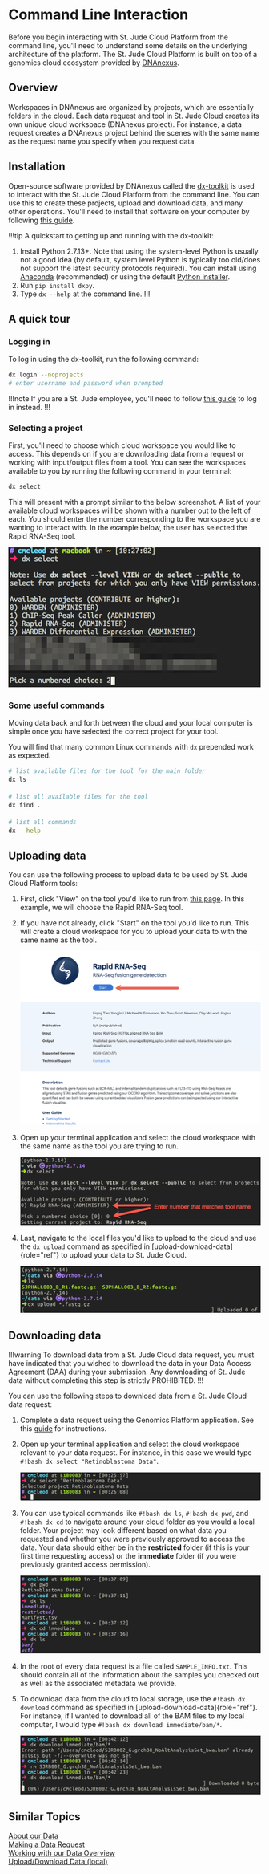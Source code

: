 # Command Line Interaction

Before you begin interacting with St. Jude Cloud Platform from the
command line, you'll need to understand some details on the underlying
architecture of the platform. The St. Jude Cloud Platform is built on
top of a genomics cloud ecosystem provided by [DNAnexus](https://www.dnanexus.com/). 

## Overview

Workspaces in DNAnexus are organized by projects, which are essentially
folders in the cloud. Each data request and tool in St. Jude Cloud
creates its own unique cloud workspace (DNAnexus project). For instance,
a data request creates a DNAnexus project behind the scenes with the
same name as the request name you specify when you request data.

## Installation

Open-source software provided by DNAnexus called the [dx-toolkit](https://github.com/dnanexus/dx-toolkit) is
used to interact with the St. Jude Cloud Platform from the command line.
You can use this to create these projects, upload and download data, and
many other operations. You'll need to install that software on your
computer by following [this guide](https://documentation.dnanexus.com/downloads#DNAnexus-Platform-SDK).

!!!tip
A quickstart to getting up and running with the dx-toolkit:

1. Install Python 2.7.13+. Note that using the system-level Python is usually not a good idea (by default, system level Python is typically too old/does not support the latest security protocols required). You can install using [Anaconda](https://conda.io/docs/user-guide/getting-started.html) (recommended) or using the default [Python installer](https://www.python.org/downloads/).
2. Run `pip install dxpy`.
3. Type `dx --help` at the command line.
!!!

## A quick tour

### Logging in

To log in using the dx-toolkit, run the following command:

```bash 
dx login --noprojects
# enter username and password when prompted
```

!!!note
If you are a St. Jude employee, you'll need to follow [this
guide](https://documentation.dnanexus.com/user/login-and-logout#generating-an-authentication-token) to log in instead.
!!!

### Selecting a project

First, you'll need to choose which cloud workspace you would like to
access. This depends on if you are downloading data from a request or
working with input/output files from a tool. You can see the workspaces
available to you by running the following command in your terminal:

```bash 
dx select
```

This will present with a prompt similar to the below screenshot. A list
of your available cloud workspaces will be shown with a number out to
the left of each. You should enter the number corresponding to the
workspace you are wanting to interact with. In the example below, the
user has selected the Rapid RNA-Seq tool.

![](./select-project.png)

### Some useful commands

Moving data back and forth between the cloud and your local computer is
simple once you have selected the correct project for your tool.

You will find that many common Linux commands with `dx` prepended work as expected.

```bash
# list available files for the tool for the main folder
dx ls

# list all available files for the tool
dx find .

# list all commands
dx --help
```

## Uploading data

You can use the following process to upload data to be used by St. Jude
Cloud Platform tools:

1. First, click "View" on the tool you'd like to run from [this page](https://stjude.cloud/tools.html). In this example, we will choose the Rapid RNA-Seq tool.

2. If you have not already, click "Start" on the tool you'd like to run. This will create a cloud workspace for you to upload your data to with the same name as the tool.

   ![](./RapidRNASeq_startPage.png)

3. Open up your terminal application and select the cloud workspace with the same name as the tool you are trying to run.

   ![](./select-rapid-rnaseq.png)

4. Last, navigate to the local files you'd like to upload to the cloud and use the `dx upload` command as specified in [upload-download-data]{role="ref"} to upload your data to St. Jude Cloud.

   ![](./rapid-rnaseq-upload-data.png)

## Downloading data

!!!warning
To download data from a St. Jude Cloud data request, you must have
indicated that you wished to download the data in your Data Access
Agreement (DAA) during your submission. Any downloading of St. Jude data without completing this step is strictly PROHIBITED.
!!!

You can use the following steps to download data from a St. Jude Cloud
data request:

1. Complete a data request using the Genomics Platform application. See this [guide](../requesting-data/data-request.md) for instructions.

2. Open up your terminal application and select the cloud workspace
   relevant to your data request. For instance, in this case we
   would type `#!bash dx select "Retinoblastoma Data"`.

   ![](./select-retinoblastoma.png)

3. You can use typical commands like `#!bash dx ls`,
   `#!bash dx pwd`, and `#!bash dx cd` to navigate around
   your cloud folder as you would a local folder. Your project may look
   different based on what data you requested and whether you were
   previously approved to access the data. Your data should either be
   in the **restricted** folder (if this is your first time
   requesting access) or the **immediate** folder (if you
   were previously granted access permission).

   ![](./navigate-data-request.png)

4. In the root of every data request is a file called
   `SAMPLE_INFO.txt`. This should contain all of the
   information about the samples you checked out as well as the
   associated metadata we provide.

5. To download data from the cloud to local storage, use the
   `#!bash dx download` command as specified in
   [upload-download-data]{role="ref"}. For instance, if I wanted to
   download all of the BAM files to my local computer, I would type
   `#!bash dx download immediate/bam/*`.

   ![](./download-bams.png)

## Similar Topics

[About our Data](../requesting-data/about-our-data.md)   
[Making a Data Request](../requesting-data/data-request.md)   
[Working with our Data Overview](../managing-data/working-with-our-data.md)   
[Upload/Download Data (local)](../managing-data/upload-local.md)    